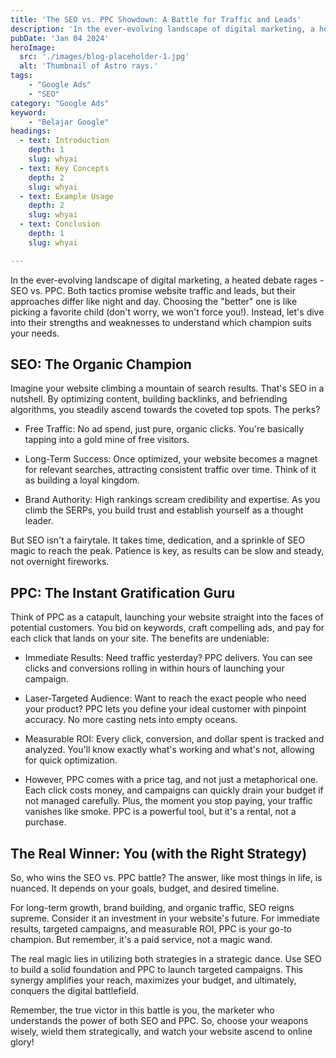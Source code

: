```yaml
---
title: 'The SEO vs. PPC Showdown: A Battle for Traffic and Leads'
description: 'In the ever-evolving landscape of digital marketing, a heated debate rages - SEO vs. PPC.'
pubDate: 'Jan 04 2024'
heroImage: 
  src: './images/blog-placeholder-1.jpg'
  alt: 'Thumbnail of Astro rays.'
tags: 
    - "Google Ads"
    - "SEO"
category: "Google Ads"
keyword: 
    - "Belajar Google"
headings:
  - text: Introduction
    depth: 1
    slug: whyai
  - text: Key Concepts
    depth: 2
    slug: whyai
  - text: Example Usage
    depth: 2
    slug: whyai
  - text: Conclusion
    depth: 1
    slug: whyai

---
```

In the ever-evolving landscape of digital marketing, a heated debate rages - SEO vs. PPC. Both tactics promise website traffic and leads, but their approaches differ like night and day. Choosing the "better" one is like picking a favorite child (don't worry, we won't force you!). Instead, let's dive into their strengths and weaknesses to understand which champion suits your needs.

## SEO: The Organic Champion

Imagine your website climbing a mountain of search results. That's SEO in a nutshell. By optimizing content, building backlinks, and befriending algorithms, you steadily ascend towards the coveted top spots. The perks?

*  Free Traffic: No ad spend, just pure, organic clicks. You're basically tapping into a gold mine of free visitors.

* Long-Term Success: Once optimized, your website becomes a magnet for relevant searches, attracting consistent traffic over time. Think of it as building a loyal kingdom.

* Brand Authority: High rankings scream credibility and expertise. As you climb the SERPs, you build trust and establish yourself as a thought leader.

But SEO isn't a fairytale. It takes time, dedication, and a sprinkle of SEO magic to reach the peak. Patience is key, as results can be slow and steady, not overnight fireworks.

## PPC: The Instant Gratification Guru

Think of PPC as a catapult, launching your website straight into the faces of potential customers. You bid on keywords, craft compelling ads, and pay for each click that lands on your site. The benefits are undeniable:

* Immediate Results: Need traffic yesterday? PPC delivers. You can see clicks and conversions rolling in within hours of launching your campaign.

* Laser-Targeted Audience: Want to reach the exact people who need your product? PPC lets you define your ideal customer with pinpoint accuracy. No more casting nets into empty oceans.

* Measurable ROI: Every click, conversion, and dollar spent is tracked and analyzed. You'll know exactly what's working and what's not, allowing for quick optimization.

* However, PPC comes with a price tag, and not just a metaphorical one. Each click costs money, and campaigns can quickly drain your budget if not managed carefully. Plus, the moment you stop paying, your traffic vanishes like smoke. PPC is a powerful tool, but it's a rental, not a purchase.

## The Real Winner: You (with the Right Strategy)

So, who wins the SEO vs. PPC battle? The answer, like most things in life, is nuanced. It depends on your goals, budget, and desired timeline.

For long-term growth, brand building, and organic traffic, SEO reigns supreme. Consider it an investment in your website's future.
For immediate results, targeted campaigns, and measurable ROI, PPC is your go-to champion. But remember, it's a paid service, not a magic wand.

The real magic lies in utilizing both strategies in a strategic dance. Use SEO to build a solid foundation and PPC to launch targeted campaigns. This synergy amplifies your reach, maximizes your budget, and ultimately, conquers the digital battlefield.

Remember, the true victor in this battle is you, the marketer who understands the power of both SEO and PPC. So, choose your weapons wisely, wield them strategically, and watch your website ascend to online glory!